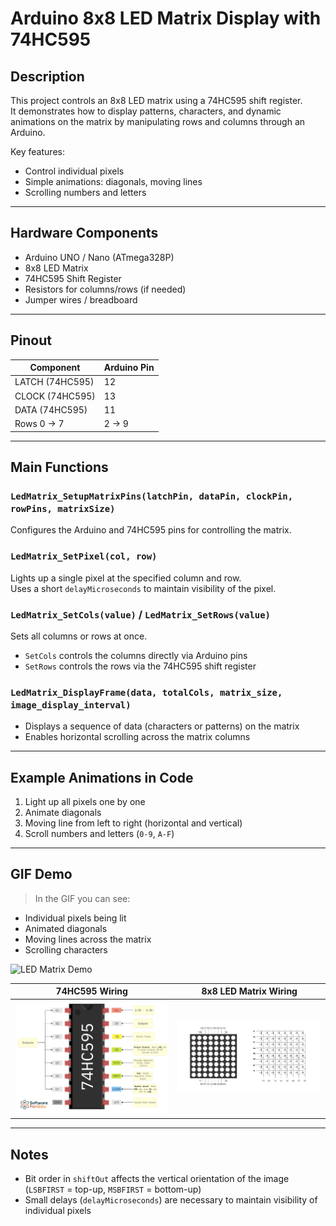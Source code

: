 # Arduino 8x8 LED Matrix Display with 74HC595

## Description
This project controls an 8x8 LED matrix using a 74HC595 shift register.  
It demonstrates how to display patterns, characters, and dynamic animations on the matrix by manipulating rows and columns through an Arduino.

Key features:
- Control individual pixels
- Simple animations: diagonals, moving lines
- Scrolling numbers and letters

---

## Hardware Components
- Arduino UNO / Nano (ATmega328P)
- 8x8 LED Matrix
- 74HC595 Shift Register
- Resistors for columns/rows (if needed)
- Jumper wires / breadboard

---

## Pinout

| Component           | Arduino Pin |
|--------------------|------------|
| LATCH (74HC595)    | 12         |
| CLOCK (74HC595)    | 13         |
| DATA (74HC595)     | 11         |
| Rows 0 → 7         | 2 → 9      |

---

## Main Functions

### `LedMatrix_SetupMatrixPins(latchPin, dataPin, clockPin, rowPins, matrixSize)`
Configures the Arduino and 74HC595 pins for controlling the matrix.

### `LedMatrix_SetPixel(col, row)`
Lights up a single pixel at the specified column and row.  
Uses a short `delayMicroseconds` to maintain visibility of the pixel.

### `LedMatrix_SetCols(value)` / `LedMatrix_SetRows(value)`
Sets all columns or rows at once.  
- `SetCols` controls the columns directly via Arduino pins  
- `SetRows` controls the rows via the 74HC595 shift register

### `LedMatrix_DisplayFrame(data, totalCols, matrix_size, image_display_interval)`
- Displays a sequence of data (characters or patterns) on the matrix  
- Enables horizontal scrolling across the matrix columns

---

## Example Animations in Code
1. Light up all pixels one by one  
2. Animate diagonals  
3. Moving line from left to right (horizontal and vertical)  
4. Scroll numbers and letters (`0-9`, `A-F`)

---

## GIF Demo
> In the GIF you can see:  
- Individual pixels being lit  
- Animated diagonals  
- Moving lines across the matrix  
- Scrolling characters  

![LED Matrix Demo](https://github.com/CodreanuDan/8x8_Led_Matrix/blob/main/img/Recording%202025-09-18%20142359.gif)

| 74HC595 Wiring | 8x8 LED Matrix Wiring |
|----------------|----------------------|
| ![74HC595](img/74HC595-pinout-1.jpg) | ![LED Matrix](img/8X8-Matrix-Pinout.png) |

---

## Notes
- Bit order in `shiftOut` affects the vertical orientation of the image (`LSBFIRST` = top-up, `MSBFIRST` = bottom-up)  
- Small delays (`delayMicroseconds`) are necessary to maintain visibility of individual pixels



